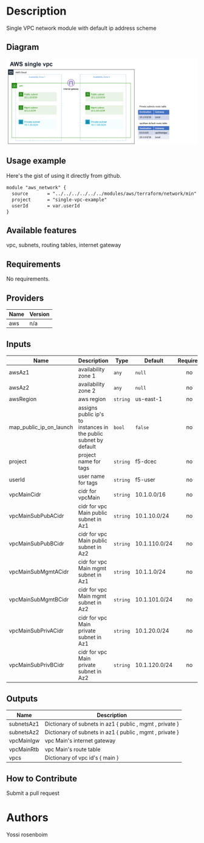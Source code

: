 # Description
Single VPC network module with default ip address scheme

## Diagram

![AWS-single-vpc-network](singleVpc.png)
## Usage example

Here's the gist of using it directly from github.

```hcl
module "aws_network" {
  source       = "../../../../../../modules/aws/terraform/network/min"
  project      = "single-vpc-example"
  userId       = var.userId
}
```

## Available features

vpc, subnets, routing tables, internet gateway
## Requirements

No requirements.

## Providers

| Name | Version |
|------|---------|
| aws | n/a |

## Inputs

| Name | Description | Type | Default | Required |
|------|-------------|------|---------|:--------:|
| awsAz1 | availability zone 1 | `any` | `null` | no |
| awsAz2 | availability zone 2 | `any` | `null` | no |
| awsRegion | aws region | `string` | us-east-1 | no |
| map\_public\_ip\_on\_launch | assigns public ip's to instances in the public subnet by default | `bool` | `false` | no |
| project | project name for tags | `string` | f5-dcec | no |
| userId | user name for tags | `string` | f5-user | no |
| vpcMainCidr | cidr for vpcMain | `string` | 10.1.0.0/16 | no |
| vpcMainSubPubACidr | cidr for vpc Main public subnet in Az1 | `string` | 10.1.10.0/24 | no |
| vpcMainSubPubBCidr | cidr for vpc Main public subnet in Az2 | `string` | 10.1.110.0/24 | no |
| vpcMainSubMgmtACidr | cidr for vpc Main mgmt subnet in Az1 | `string` | 10.1.1.0/24 | no |
| vpcMainSubMgmtBCidr | cidr for vpc Main mgmt subnet in Az2 | `string` | 10.1.101.0/24 | no |
| vpcMainSubPrivACidr | cidr for vpc Main private subnet in Az1 | `string` | 10.1.20.0/24 | no |
| vpcMainSubPrivBCidr | cidr for vpc Main private subnet in Az2 | `string` | 10.1.120.0/24 | no |

## Outputs

| Name | Description |
|------|-------------|
| subnetsAz1 | Dictionary of subnets in az1 { public , mgmt , private } |
| subnetsAz2 | Dictionary of subnets in az1 { public , mgmt , private } |
| vpcMainIgw | vpc Main's internet gateway |
| vpcMainRtb | vpc Main's route table |
| vpcs | Dictionary of vpc id's { main } |

<!-- END OF PRE-COMMIT-TERRAFORM DOCS HOOK -->


## How to Contribute

Submit a pull request

# Authors
Yossi rosenboim
